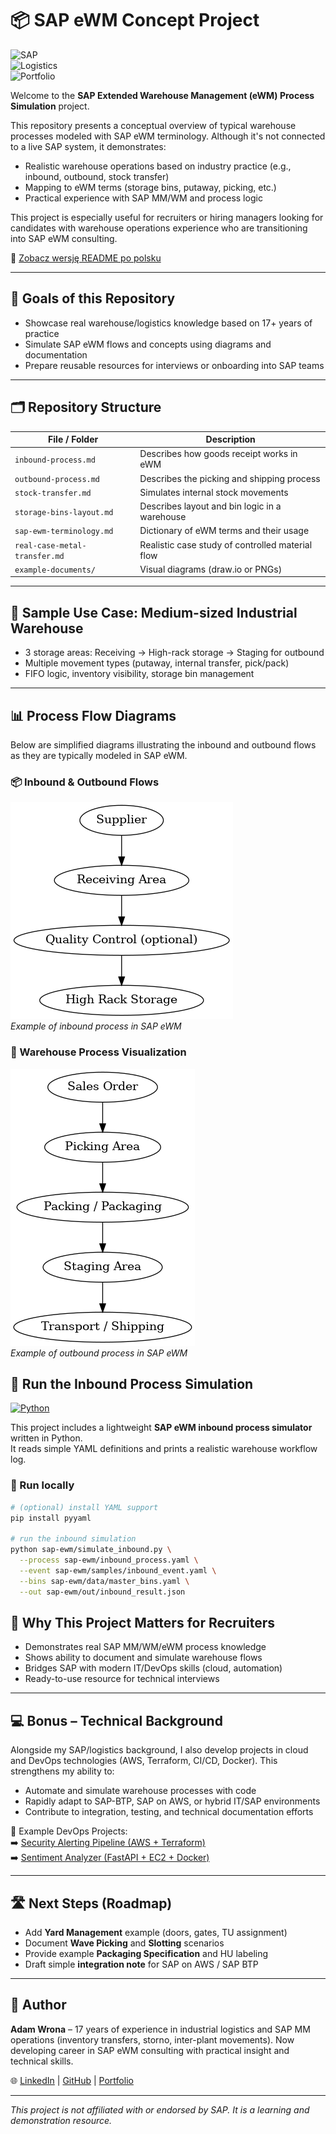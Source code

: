# 📦 SAP eWM Concept Project

![SAP](https://img.shields.io/badge/SAP-eWM-blue)  
![Logistics](https://img.shields.io/badge/Industry-Logistics-green)  
![Portfolio](https://img.shields.io/badge/Portfolio-Case_Study-orange)

Welcome to the **SAP Extended Warehouse Management (eWM) Process Simulation** project.

This repository presents a conceptual overview of typical warehouse processes modeled with SAP eWM terminology. Although it's not connected to a live SAP system, it demonstrates:

- Realistic warehouse operations based on industry practice (e.g., inbound, outbound, stock transfer)
- Mapping to eWM terms (storage bins, putaway, picking, etc.)
- Practical experience with SAP MM/WM and process logic

This project is especially useful for recruiters or hiring managers looking for candidates with warehouse operations experience who are transitioning into SAP eWM consulting.

🔗 [Zobacz wersję README po polsku](README_PL.md)

---

## 🧠 Goals of this Repository

- Showcase real warehouse/logistics knowledge based on 17+ years of practice
- Simulate SAP eWM flows and concepts using diagrams and documentation
- Prepare reusable resources for interviews or onboarding into SAP teams

---

## 🗂️ Repository Structure

| File / Folder              | Description                                     |
|---------------------------|-------------------------------------------------|
| `inbound-process.md`      | Describes how goods receipt works in eWM        |
| `outbound-process.md`     | Describes the picking and shipping process      |
| `stock-transfer.md`       | Simulates internal stock movements              |
| `storage-bins-layout.md`  | Describes layout and bin logic in a warehouse   |
| `sap-ewm-terminology.md`  | Dictionary of eWM terms and their usage         |
| `real-case-metal-transfer.md` | Realistic case study of controlled material flow |
| `example-documents/`      | Visual diagrams (draw.io or PNGs)               |

---

## 🚚 Sample Use Case: Medium-sized Industrial Warehouse

- 3 storage areas: Receiving → High-rack storage → Staging for outbound
- Multiple movement types (putaway, internal transfer, pick/pack)
- FIFO logic, inventory visibility, storage bin management

---
## 📊 Process Flow Diagrams

Below are simplified diagrams illustrating the inbound and outbound flows
as they are typically modeled in SAP eWM.

### 📦 Inbound & Outbound Flows

![Inbound Process](example-documents/inbound_flow.png)  
*Example of inbound process in SAP eWM*

### 🚚 Warehouse Process Visualization
![Outbound Process](example-documents/outbound_flow.png)  
*Example of outbound process in SAP eWM*

## 🧠 Run the Inbound Process Simulation

[![Python](https://img.shields.io/badge/Python-3.10+-blue.svg)](https://www.python.org/)  

This project includes a lightweight **SAP eWM inbound process simulator** written in Python.  
It reads simple YAML definitions and prints a realistic warehouse workflow log.

### 🔧 Run locally

```bash
# (optional) install YAML support
pip install pyyaml

# run the inbound simulation
python sap-ewm/simulate_inbound.py \
  --process sap-ewm/inbound_process.yaml \
  --event sap-ewm/samples/inbound_event.yaml \
  --bins sap-ewm/data/master_bins.yaml \
  --out sap-ewm/out/inbound_result.json
```

## 🎯 Why This Project Matters for Recruiters

- Demonstrates real SAP MM/WM/eWM process knowledge
- Shows ability to document and simulate warehouse flows
- Bridges SAP with modern IT/DevOps skills (cloud, automation)
- Ready-to-use resource for technical interviews

---

## 💻 Bonus – Technical Background

Alongside my SAP/logistics background, I also develop projects in cloud and DevOps technologies (AWS, Terraform, CI/CD, Docker). This strengthens my ability to:

- Automate and simulate warehouse processes with code
- Rapidly adapt to SAP-BTP, SAP on AWS, or hybrid IT/SAP environments
- Contribute to integration, testing, and technical documentation efforts

📂 Example DevOps Projects:  
➡️ [Security Alerting Pipeline (AWS + Terraform)](https://github.com/cloudcr0w/security-alerting-pipeline)  
➡️ [Sentiment Analyzer (FastAPI + EC2 + Docker)](https://github.com/cloudcr0w/sentiment-analyzer-devops)

---

## 🛣️ Next Steps (Roadmap)
- Add **Yard Management** example (doors, gates, TU assignment)
- Document **Wave Picking** and **Slotting** scenarios
- Provide example **Packaging Specification** and HU labeling
- Draft simple **integration note** for SAP on AWS / SAP BTP

---

## 📌 Author

**Adam Wrona** – 17 years of experience in industrial logistics and SAP MM operations (inventory transfers, storno, inter-plant movements). Now developing career in SAP eWM consulting with practical insight and technical skills.

🌐 [LinkedIn](https://www.linkedin.com/in/adam-wrona-111ba728b/) | [GitHub](https://github.com/cloudcr0w) | [Portfolio](https://www.crow-project.click)

---

_This project is not affiliated with or endorsed by SAP. It is a learning and demonstration resource._
